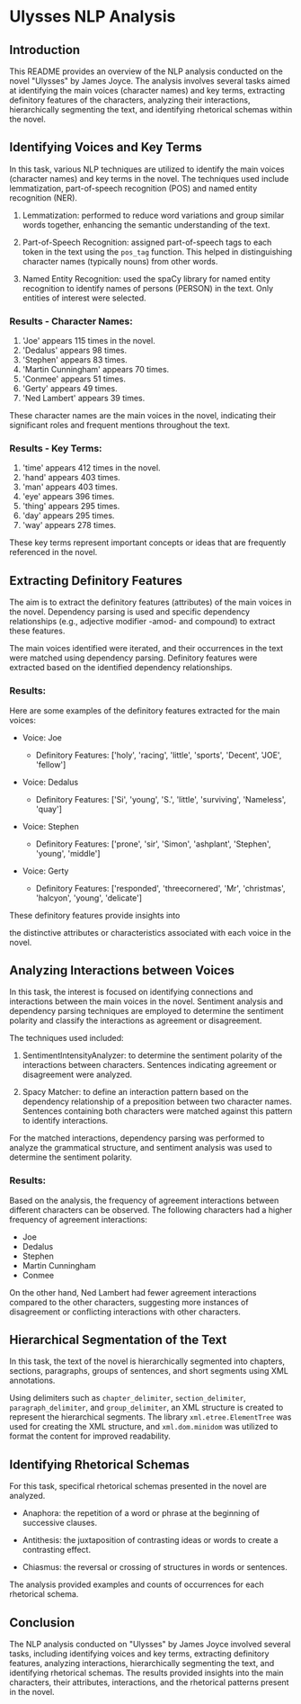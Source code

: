 # Ulysses NLP Analysis

## Introduction

This README provides an overview of the NLP analysis conducted on the novel "Ulysses" by James Joyce.
The analysis involves several tasks aimed at identifying the main voices (character names) and key terms, extracting definitory features of the characters, analyzing their interactions, hierarchically segmenting the text, and identifying rhetorical schemas within the novel.

## Identifying Voices and Key Terms

In this task, various NLP techniques are utilized to identify the main voices (character names) and key terms in the novel.
The techniques used include lemmatization, part-of-speech recognition (POS) and named entity recognition (NER).

1. Lemmatization: performed to reduce word variations and group similar words together, enhancing the semantic understanding of the text.

2. Part-of-Speech Recognition: assigned part-of-speech tags to each token in the text using the `pos_tag` function.
This helped in distinguishing character names (typically nouns) from other words.

3. Named Entity Recognition: used the spaCy library for named entity recognition to identify names of persons (PERSON) in the text. Only entities of interest were selected.

### Results - Character Names:

1. 'Joe' appears 115 times in the novel.
2. 'Dedalus' appears 98 times.
3. 'Stephen' appears 83 times.
4. 'Martin Cunningham' appears 70 times.
5. 'Conmee' appears 51 times.
6. 'Gerty' appears 49 times.
7. 'Ned Lambert' appears 39 times.

These character names are the main voices in the novel, indicating their significant roles and frequent mentions throughout the text.

### Results - Key Terms:

1. 'time' appears 412 times in the novel.
2. 'hand' appears 403 times.
3. 'man' appears 403 times.
4. 'eye' appears 396 times.
5. 'thing' appears 295 times.
6. 'day' appears 295 times.
7. 'way' appears 278 times.

These key terms represent important concepts or ideas that are frequently referenced in the novel.

## Extracting Definitory Features

The aim is to extract the definitory features (attributes) of the main voices in the novel. 
Dependency parsing is used and specific dependency relationships (e.g., adjective modifier -amod- and compound) to extract these features.

The main voices identified were iterated, and their occurrences in the text were matched using dependency parsing.
Definitory features were extracted based on the identified dependency relationships.

### Results:

Here are some examples of the definitory features extracted for the main voices:

- Voice: Joe
  - Definitory Features: ['holy', 'racing', 'little', 'sports', 'Decent', 'JOE', 'fellow']

- Voice: Dedalus
  - Definitory Features: ['Si', 'young', 'S.', 'little', 'surviving', 'Nameless', 'quay']

- Voice: Stephen
  - Definitory Features: ['prone', 'sir', 'Simon', 'ashplant', 'Stephen', 'young', 'middle']

- Voice: Gerty
  - Definitory Features: ['responded', 'threecornered', 'Mr', 'christmas', 'halcyon', 'young', 'delicate']

These definitory features provide insights into

 the distinctive attributes or characteristics associated with each voice in the novel.

## Analyzing Interactions between Voices

In this task, the interest is focused on identifying connections and interactions between the main voices in the novel.
Sentiment analysis and dependency parsing techniques are employed to determine the sentiment polarity and classify the interactions as agreement or disagreement.

The techniques used included:

1. SentimentIntensityAnalyzer: to determine the sentiment polarity of the interactions between characters.
Sentences indicating agreement or disagreement were analyzed.

3. Spacy Matcher: to define an interaction pattern based on the dependency relationship of a preposition between two character names.
Sentences containing both characters were matched against this pattern to identify interactions.

For the matched interactions, dependency parsing was performed to analyze the grammatical structure, and sentiment analysis was used to determine the sentiment polarity.

### Results:

Based on the analysis, the frequency of agreement interactions between different characters can be observed.
The following characters had a higher frequency of agreement interactions:

- Joe
- Dedalus
- Stephen
- Martin Cunningham
- Conmee

On the other hand, Ned Lambert had fewer agreement interactions compared to the other characters, suggesting more instances of disagreement or conflicting interactions with other characters.

## Hierarchical Segmentation of the Text

In this task, the text of the novel is hierarchically segmented into chapters, sections, paragraphs, groups of sentences, and short segments using XML annotations.

Using delimiters such as `chapter_delimiter`, `section_delimiter`, `paragraph_delimiter`, and `group_delimiter`, an XML structure is created to represent the hierarchical segments. 
The library `xml.etree.ElementTree` was used for creating the XML structure, and `xml.dom.minidom` was utilized to format the content for improved readability.

## Identifying Rhetorical Schemas

For this task, specifical rhetorical schemas presented in the novel are analyzed.

- Anaphora: the repetition of a word or phrase at the beginning of successive clauses.

- Antithesis: the juxtaposition of contrasting ideas or words to create a contrasting effect.

- Chiasmus: the reversal or crossing of structures in words or sentences.

The analysis provided examples and counts of occurrences for each rhetorical schema.

## Conclusion

The NLP analysis conducted on "Ulysses" by James Joyce involved several tasks, including identifying voices and key terms, extracting definitory features, analyzing interactions, hierarchically segmenting the text, and identifying rhetorical schemas. The results provided insights into the main characters, their attributes, interactions, and the rhetorical patterns present in the novel.
